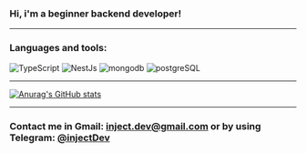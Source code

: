 ### Hi, i'm a beginner backend developer!

<hr>

### Languages and tools:

![TypeScript](https://img.shields.io/badge/-TypeScript-323330?style=for-the-badge&logo=typescript)
![NestJs](https://img.shields.io/badge/-nestJS-323330?style=for-the-badge&logo=nestjs)
![mongodb](https://img.shields.io/badge/-mongodb-323330?style=for-the-badge&logo=mongodb)
![postgreSQL](https://img.shields.io/badge/-postgreSQL-323330?style=for-the-badge&logo=postgreSQL)

<hr>

[![Anurag's GitHub stats](https://github-readme-stats.vercel.app/api?username=injectDeveloper&show_icons=true&theme=dracula)](https://github.com/anuraghazra/github-readme-stats)

<hr>

### Contact me in Gmail: inject.dev@gmail.com or by using Telegram: [@injectDev](https://t.me/injectDev)
